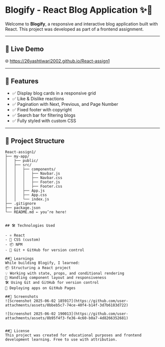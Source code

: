# Blogify - React Blog Application ✨📝

Welcome to **Blogify**, a responsive and interactive blog application built with React. This project was developed as part of a frontend assignment.

---

## 🔗 Live Demo

🌐 https://26yashtiwari2002.github.io/React-assign1

---

## 🚀 Features

- ✅ Display blog cards in a responsive grid
- ✅ Like & Dislike reactions
- ✅ Pagination with Next, Previous, and Page Number
- ✅ Fixed footer with copyright
- ✅ Search bar for filtering blogs
- ✅ Fully styled with custom CSS

---

## 📁 Project Structure
```text
React-assign1/
├── my-app/
│   ├── public/
│   ├── src/
│   │   ├── components/
│   │   │   ├── Navbar.js
│   │   │   ├── Navbar.css
│   │   │   ├── Footer.js
│   │   │   ├── Footer.css
│   │   ├── App.js
│   │   ├── App.css
│   │   └── index.js
├── .gitignore
├── package.json
└── README.md ← you’re here!


## 🛠️ Technologies Used

- ⚛️ React
- 🎨 CSS (custom)
- 📦 NPM
- 🧪 Git + GitHub for version control

##🧠 Learnings
While building Blogify, I learned:
📦 Structuring a React project
💡 Working with state, props, and conditional rendering
🎯 Handling component layout and responsiveness
🛠️ Using Git and GitHub for version control
🚀 Deploying apps on GitHub Pages

##📸 Screenshots
![Screenshot 2025-06-02 185917](https://github.com/user-attachments/assets/0bbeb5c7-74ce-40f4-b14f-3d7b6183d722)

![Screenshot 2025-06-02 190013](https://github.com/user-attachments/assets/8b95f4f3-fe36-4c60-b0a7-4d8266352681)


##📜 License
This project was created for educational purposes and frontend development learning. Free to use with attribution.


